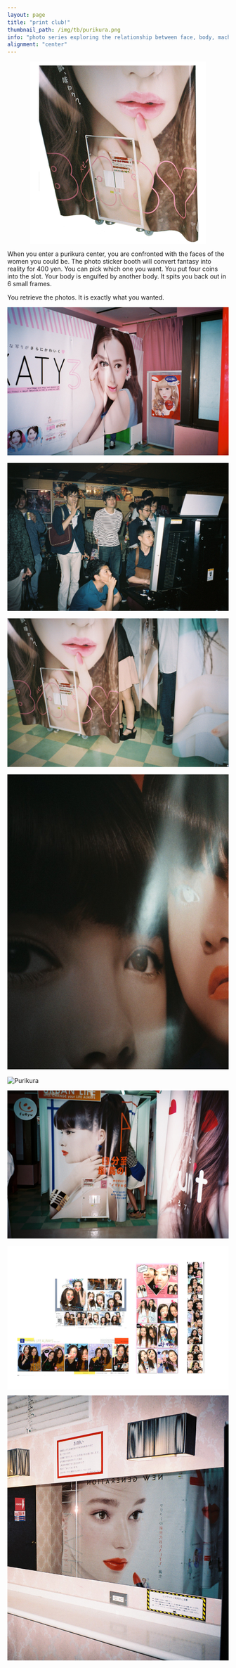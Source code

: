 ```yaml
---
layout: page
title: "print club!"
thumbnail_path: /img/tb/purikura.png
info: "photo series exploring the relationship between face, body, machine and image"
alignment: "center"
---
```


<div class="thumbnail-image" style="display: flex; justify-content: center;" >
	 <img src="/img/tb/purikura.png">
</div>


When you enter a purikura center, you are confronted with the faces of the women you could be. The photo sticker booth will convert fantasy into reality for 400 yen. You can pick which one you want. You put four coins into the slot. Your body is engulfed by another body. It spits you back out in 6 small frames. 

You retrieve the photos. It is exactly what you wanted.

![Purikura](/img/purikura/FH010004.jpg)

![Purikura](/img/purikura/FH000015.JPG)

![Purikura](/img/purikura/FH000032.jpg)

![Purikura](/img/purikura/6.jpg)

![Purikura](/img/purikura/7.png)

![Purikura](/img/purikura/FH010007.jpg)

<div class="thumbnail-image" style="display: flex; justify-content: center;" >
	 <img src="/img/purikura/strips.png">
</div>


![Purikura](/img/purikura/5.jpg)










